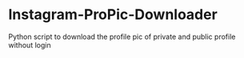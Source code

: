 # Instagram-ProPic-Downloader
Python script to download the profile pic of private and public profile without login 
